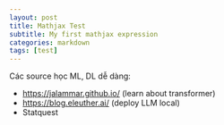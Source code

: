 ```yaml
---
layout: post
title: Mathjax Test
subtitle: My first mathjax expression
categories: markdown
tags: [test]
---
```


<!-- * A safe integer is an integer that
  * can be exactly represented as an IEEE-754 double precision number, and
  * whose IEEE-75 representation cannot be the result of rounding any other integer to fit the IEEE-754 representation
* For example, $ 2 ^ {53} - 1 $ is a safe integer,
  * it can be exactly represented  -->

Các source học ML, DL dễ dàng:
- https://jalammar.github.io/ (learn about transformer)
- https://blog.eleuther.ai/ (deploy LLM local)
- Statquest